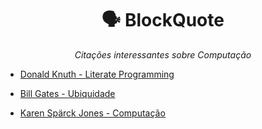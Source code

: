 <h1 align="center"> 🗣️ BlockQuote</h1>

<p align="center"><em>Citações interessantes sobre Computação</em></h1>

- [Donald Knuth - Literate Programming](Citacoes/DonaldKnuth_LiterateProgramming.md)

- [Bill Gates - Ubiquidade](Citacoes/BillGates_Ubiquidade.md)

- [Karen Spärck Jones - Computação](Citacoes/KarenSparckJones_Computacao.md)

